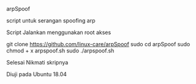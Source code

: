 arpSpoof

script untuk serangan spoofing arp

Script Jalankan menggunakan root akses

git clone https://github.com/linux-care/arpSpoof
sudo cd arpSpoof
sudo chmod + x arpspoof.sh
sudo ./arpspoof.sh

Selesai
Nikmati skripnya

Diuji pada Ubuntu 18.04
